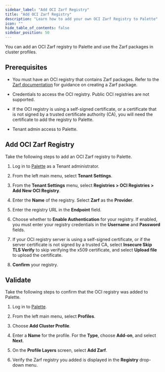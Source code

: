 ```yaml
---
sidebar_label: "Add OCI Zarf Registry"
title: "Add OCI Zarf Registry"
description: "Learn how to add your own OCI Zarf Registry to Palette"
icon: ""
hide_table_of_contents: false
sidebar_position: 50
---
```


You can add an OCI Zarf registry to Palette and use the Zarf packages in cluster profiles.

## Prerequisites

- You must have an OCI registry that contains Zarf packages. Refer to the
  [Zarf documentation](https://docs.zarf.dev/tutorials/6-publish-and-deploy/) for guidance on creating a Zarf package.

- Credentials to access the OCI registry. Public OCI registries are not supported.

- If the OCI registry is using a self-signed certificate, or a certificate that is not signed by a trusted certificate
  authority (CA), you will need the certificate to add the registry to Palette.

- Tenant admin access to Palette.

## Add OCI Zarf Registry

Take the following steps to add an OCI Zarf registry to Palette.

1. Log in to [Palette](https://console.spectrocloud.com) as a Tenant administrator.

2. From the left main menu, select **Tenant Settings**.

3. From the **Tenant Settings** menu, select **Registries > OCI Registries > Add New OCI Registry**.

4. Enter the **Name** of the registry. Select **Zarf** as the **Provider**.

5. Enter the registry URL in the **Endpoint** field.

6. Choose whether to **Enable Authentication** for your registry. If enabled, you must enter your registry credentials
   in the **Username** and **Password** fields.

7. If your OCI registry server is using a self-signed certificate, or if the server certificate is not signed by a
   trusted CA, select **Insecure Skip TLS Verify** to skip verifying the x509 certificate, and select **Upload file** to
   upload the certificate.
8. **Confirm** your registry.

## Validate

Take the following steps to confirm that the OCI registry was added to Palette.

1. Log in to [Palette](https://console.spectrocloud.com).

2. From the left main menu, select **Profiles**.

3. Choose **Add Cluster Profile**.

4. Enter a **Name** for the profile. For the **Type**, choose **Add-on**, and select **Next**.

5. On the **Profile Layers** screen, select **Add Zarf**.

6. Verify the Zarf registry you added is displayed in the **Registry** drop-down menu.

